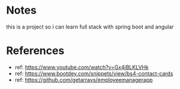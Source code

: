 # Notes

this is a project so i can learn full stack with spring boot and angular

# References
* ref: https://www.youtube.com/watch?v=Gx4iBLKLVHk
* ref: https://www.bootdey.com/snippets/view/bs4-contact-cards
* ref: https://github.com/getarrays/employeemanagerapp